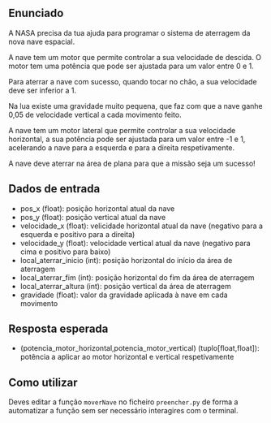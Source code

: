 ## Enunciado
A NASA precisa da tua ajuda para programar o sistema de aterragem da nova nave espacial.

A nave tem um motor que permite controlar a sua velocidade de descida. O motor tem uma potência que pode ser ajustada para um valor entre 0 e 1.

Para aterrar a nave com sucesso, quando tocar no chão, a sua velocidade deve ser inferior a 1.

Na lua existe uma gravidade muito pequena, que faz com que a nave ganhe 0,05 de velocidade vertical a cada movimento feito.

A nave tem um motor lateral que permite controlar a sua velocidade horizontal, a sua potência pode ser ajustada para um valor entre -1 e 1, acelerando a nave para a esquerda e para a direita respetivamente.

A nave deve aterrar na área de plana para que a missão seja um sucesso!

## Dados de entrada

- pos_x (float): posição horizontal atual da nave
- pos_y (float): posição vertical atual da nave
- velocidade_x (float): velicidade horizontal atual da nave (negativo para a esquerda e positivo para a direita)
- velocidade_y (float): velocidade vertical atual da nave (negativo para cima e positivo para baixo)
- local_aterrar_inicio (int): posição horizontal do início da área de aterragem
- local_aterrar_fim (int): posição horizontal do fim da área de aterragem
- local_aterrar_altura (int): posição vertical da área de aterragem
- gravidade (float): valor da gravidade aplicada à nave em cada movimento

## Resposta esperada

- (potencia_motor_horizontal,potencia_motor_vertical) (tuplo[float,float]): potência a aplicar ao motor horizontal e vertical respetivamente

## Como utilizar

Deves editar a função `moverNave` no ficheiro `preencher.py` de forma a automatizar a função sem ser necessário interagires com o terminal.
